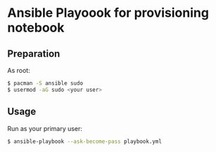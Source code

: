 # Ansible Playoook for provisioning notebook

## Preparation

As root:
```sh
$ pacman -S ansible sudo
$ usermod -aG sudo <your user>
```

## Usage

Run as your primary user:
```sh
$ ansible-playbook --ask-become-pass playbook.yml
```
